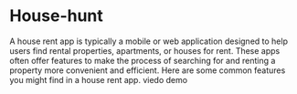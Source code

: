 # House-hunt
A house rent app is typically a mobile or web application designed to help users find rental properties, apartments, or houses for rent. These apps often offer features to make the process of searching for and renting a property more convenient and efficient. Here are some common features you might find in a house rent app.  viedo demo

